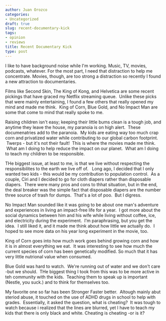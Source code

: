 ```yaml
---
author: Juan Orozco
categories:
- Uncategorized
draft: true
slug: recent-documentary-kick
tags:
- opinion
- reviews
title: Recent Documentary Kick
type: post
---
```


I like to have background noise while I'm working. Music, TV, movies, podcasts, whatever. For the most part, I need that distraction to help me concentrate. Movies, though, are too strong a distraction so recently I found a new attraction to documentaries.

Films like Second Skin, The King of Kong, and Helvetica are some recent pickings that have graced my Netflix streaming queue.  Unlike these picks that were mainly entertaining, I found a few others that really opened my mind and made me think.  King of Corn, Blue Gold, and No Impact Man are some that come to mind that really spoke to me.

Raising children isn't easy; keeping their little bums clean is a tough job, and anytime they leave the house, my paranoia is on high alert.  These documenatries add to the paranoia.  My kids are eating way too much crap corn and privatized water while contributing to our global carbon footprint.  Twerps - but it's not their fault!  This is where the movies made me think.  What am I doing to help reduce the impact on our planet.  What am I doing to teach my children to be responsible.

THe biggest issue, at least to me, is that we live without respecting the responsibilites to the earth we live off of.   Long ago, I decided that I only wanted two kids - this would be my contribution to population control.  As a couple, Ciri and I decided to go for cloth diapers rather than disposable diapers.  There were many pros and cons to thhat situation, but in the end, the deal breaker was the simple fact that disposable diapers are the number three source of trash for dumps.  That's a lot of poo.  But I digress.

No Impact Man sounded like it was going to be about one man's adventure and experiences in living an impact-free life for a year.  I got more about the social dynamics between him and his wife while living without coffee, ice, and electricity during the experiment.  I'm paraphrasing, but you get the idea.  I still liked it, and it made me think about how little we actually do.  I hoped to see more data on his year long experiment in the movie, too.

King of Corn goes into how much work goes behind growing corn and how it is in almost everything we eat.  It was interesting to see how much the current species of corn has been genetically modified. So much that it has very little nutrional value when consumed.

Blue Gold was hard to watch.  We're running out of water and we don't care -but we should.  THe biggest thing I took from this was to be more active in teh community with the kids.  Teaching them to speak up is important (Nestle, you suck.) and to think for themselves too.

My favorite one so far has been Stronger Faster better.  Altough mainly abut steriod abuse, it touched on the use of ADHD drugs in school to help with grades.  Essentially, it asked the question, what is cheating?  It was tough to watch because i realized that the lines are blurred, yet I have to teach my kids that there is only black and white. Cheating is cheating -or is it?